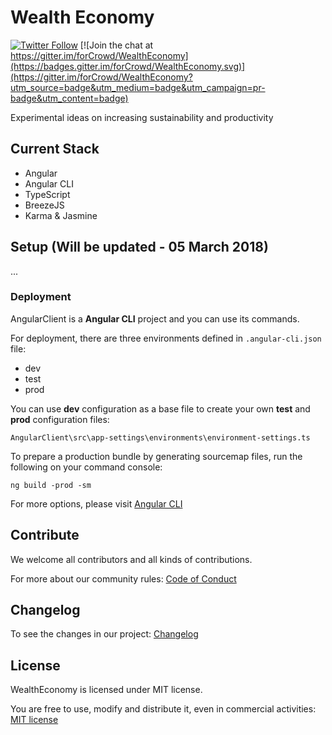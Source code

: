 # Wealth Economy

[![Twitter Follow](https://img.shields.io/twitter/follow/forCrowd.svg?style=social)](https://twitter.com/forCrowd)
[![Join the chat at https://gitter.im/forCrowd/WealthEconomy](https://badges.gitter.im/forCrowd/WealthEconomy.svg)](https://gitter.im/forCrowd/WealthEconomy?utm_source=badge&utm_medium=badge&utm_campaign=pr-badge&utm_content=badge)

Experimental ideas on increasing sustainability and productivity

## Current Stack

* Angular
* Angular CLI
* TypeScript
* BreezeJS
* Karma & Jasmine

## Setup (Will be updated - 05 March 2018)

...

### Deployment

AngularClient is a **Angular CLI** project and you can use its commands.

For deployment, there are three environments defined in `.angular-cli.json` file:
* dev
* test
* prod

You can use **dev** configuration as a base file to create your own **test** and **prod** configuration files:

    AngularClient\src\app-settings\environments\environment-settings.ts

To prepare a production bundle by generating sourcemap files, run the following on your command console:

    ng build -prod -sm

For more options, please visit [Angular CLI](https://github.com/angular/angular-cli)

## Contribute

We welcome all contributors and all kinds of contributions.  

For more about our community rules: [Code of Conduct](/CODE_OF_CONDUCT.md)

## Changelog

To see the changes in our project: [Changelog](/CHANGELOG.md)

## License

WealthEconomy is licensed under MIT license.

You are free to use, modify and distribute it, even in commercial activities: [MIT license](/LICENSE)
